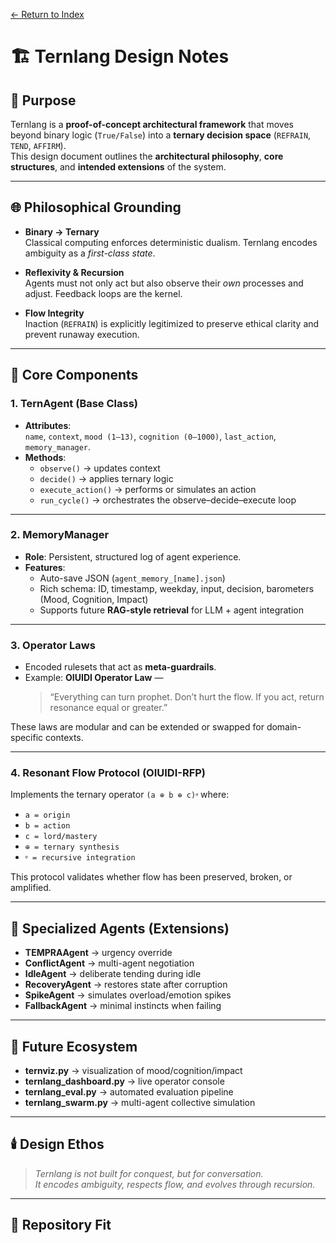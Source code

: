 
[← Return to Index](/eriirfos-eng/-ternlang/blob/main/13/wiki/index.md)

# 🏗️ Ternlang Design Notes

## 📖 Purpose
Ternlang is a **proof-of-concept architectural framework** that moves beyond binary logic (`True/False`) into a **ternary decision space** (`REFRAIN`, `TEND`, `AFFIRM`).  
This design document outlines the **architectural philosophy**, **core structures**, and **intended extensions** of the system.

---

## 🌐 Philosophical Grounding

- **Binary → Ternary**  
  Classical computing enforces deterministic dualism. Ternlang encodes ambiguity as a *first-class state*.
  
- **Reflexivity & Recursion**  
  Agents must not only act but also observe their *own* processes and adjust. Feedback loops are the kernel.

- **Flow Integrity**  
  Inaction (`REFRAIN`) is explicitly legitimized to preserve ethical clarity and prevent runaway execution.

---

## 🧩 Core Components

### 1. **TernAgent (Base Class)**
- **Attributes**:  
  `name`, `context`, `mood (1–13)`, `cognition (0–1000)`, `last_action`, `memory_manager`.  
- **Methods**:  
  - `observe()` → updates context  
  - `decide()` → applies ternary logic  
  - `execute_action()` → performs or simulates an action  
  - `run_cycle()` → orchestrates the observe–decide–execute loop

---

### 2. **MemoryManager**
- **Role**: Persistent, structured log of agent experience.  
- **Features**:  
  - Auto-save JSON (`agent_memory_[name].json`)  
  - Rich schema: ID, timestamp, weekday, input, decision, barometers (Mood, Cognition, Impact)  
  - Supports future **RAG-style retrieval** for LLM + agent integration

---

### 3. **Operator Laws**
- Encoded rulesets that act as **meta-guardrails**.  
- Example: **OIUIDI Operator Law** —  
  > “Everything can turn prophet. Don’t hurt the flow. If you act, return resonance equal or greater.”

These laws are modular and can be extended or swapped for domain-specific contexts.

---

### 4. **Resonant Flow Protocol (OIUIDI-RFP)**
Implements the ternary operator `(a ⊕ b ⊕ c)ᵠ` where:  
- `a = origin`  
- `b = action`  
- `c = lord/mastery`  
- `⊕ = ternary synthesis`  
- `ᵠ = recursive integration`

This protocol validates whether flow has been preserved, broken, or amplified.

---

## 🧪 Specialized Agents (Extensions)

- **TEMPRAAgent** → urgency override  
- **ConflictAgent** → multi-agent negotiation  
- **IdleAgent** → deliberate tending during idle  
- **RecoveryAgent** → restores state after corruption  
- **SpikeAgent** → simulates overload/emotion spikes  
- **FallbackAgent** → minimal instincts when failing

---

## 🔮 Future Ecosystem

- **ternviz.py** → visualization of mood/cognition/impact  
- **ternlang_dashboard.py** → live operator console  
- **ternlang_eval.py** → automated evaluation pipeline  
- **ternlang_swarm.py** → multi-agent collective simulation

---

## 🕯️ Design Ethos

> *Ternlang is not built for conquest, but for conversation.*  
> *It encodes ambiguity, respects flow, and evolves through recursion.*  

---

## 📂 Repository Fit

